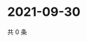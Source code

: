 # 2021-09-30

共 0 条

<!-- BEGIN WEIBO -->
<!-- 最后更新时间 Thu Sep 30 2021 19:07:05 GMT+0800 (China Standard Time) -->

<!-- END WEIBO -->
